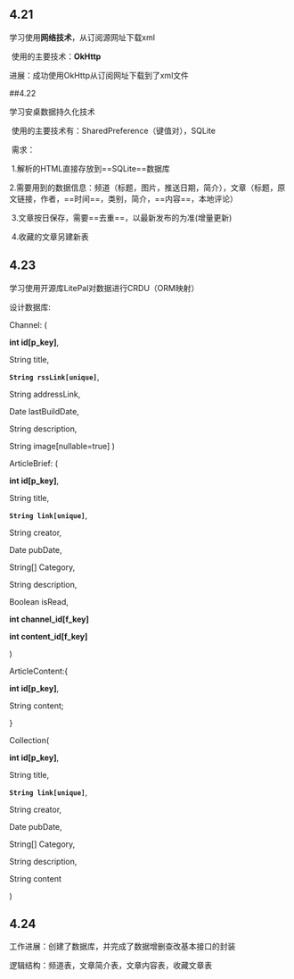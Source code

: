 ## 4.21

学习使用**网络技术**，从订阅源网址下载xml

​	使用的主要技术：**OkHttp**

进展：成功使用OkHttp从订阅网址下载到了xml文件



##4.22

学习安桌数据持久化技术

​	使用的主要技术有：SharedPreference（键值对），SQLite

​	需求：

​		1.解析的HTML直接存放到==SQLite==数据库   

​		2.需要用到的数据信息：频道（标题，图片，推送日期，简介），文章（标题，原文链接，作者，==时间==，类别，简介，==内容==，本地评论）

​		3.文章按日保存，需要==去重==，以最新发布的为准(增量更新)

​		4.收藏的文章另建新表

## 4.23

学习使用开源库LitePal对数据进行CRDU（ORM映射）

设计数据库:

Channel:  (

**int id[p_key]**,  

String title, 

**``String rssLink[unique]``**, 

String addressLink,

Date lastBuildDate, 

String description, 

String image[nullable=true] )



ArticleBrief:  ( 

**int id[p_key]**, 

String title, 

**``String link[unique]``**, 

String creator, 

Date pubDate, 

String[] Category, 

String description, 

Boolean isRead,

**int channel_id[f_key]**

**int content_id[f_key]**

)



ArticleContent:{

**int id[p_key]**, 

String content;

}



Collection(

**int id[p_key]**, 

String title, 

**``String link[unique]``**, 

String creator, 

Date pubDate, 

String[] Category, 

String description, 

String content

)



## 4.24

工作进展：创建了数据库，并完成了数据增删查改基本接口的封装

逻辑结构：频道表，文章简介表，文章内容表，收藏文章表

